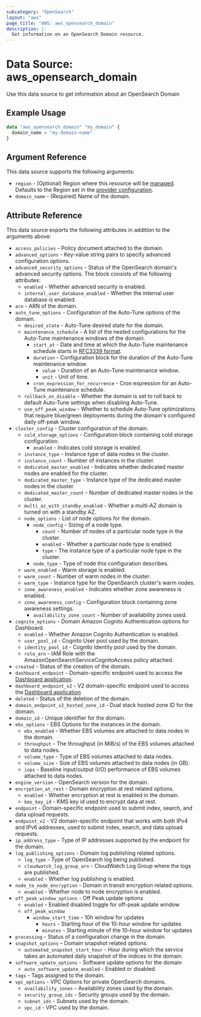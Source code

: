 ```yaml
---
subcategory: "OpenSearch"
layout: "aws"
page_title: "AWS: aws_opensearch_domain"
description: |-
  Get information on an OpenSearch Domain resource.
---
```


# Data Source: aws_opensearch_domain

Use this data source to get information about an OpenSearch Domain

## Example Usage

```terraform
data "aws_opensearch_domain" "my_domain" {
  domain_name = "my-domain-name"
}
```

## Argument Reference

This data source supports the following arguments:

* `region` - (Optional) Region where this resource will be [managed](https://docs.aws.amazon.com/general/latest/gr/rande.html#regional-endpoints). Defaults to the Region set in the [provider configuration](https://registry.terraform.io/providers/hashicorp/aws/latest/docs#aws-configuration-reference).
* `domain_name` - (Required) Name of the domain.

## Attribute Reference

This data source exports the following attributes in addition to the arguments above:

* `access_policies` - Policy document attached to the domain.
* `advanced_options` - Key-value string pairs to specify advanced configuration options.
* `advanced_security_options` - Status of the OpenSearch domain's advanced security options. The block consists of the following attributes:
    * `enabled` - Whether advanced security is enabled.
    * `internal_user_database_enabled` - Whether the internal user database is enabled.
* `arn` - ARN of the domain.
* `auto_tune_options` - Configuration of the Auto-Tune options of the domain.
    * `desired_state` - Auto-Tune desired state for the domain.
    * `maintenance_schedule` - A list of the nested configurations for the Auto-Tune maintenance windows of the domain.
        * `start_at` - Date and time at which the Auto-Tune maintenance schedule starts in [RFC3339 format](https://tools.ietf.org/html/rfc3339#section-5.8).
        * `duration` - Configuration block for the duration of the Auto-Tune maintenance window.
            * `value` - Duration of an Auto-Tune maintenance window.
            * `unit` - Unit of time.
        * `cron_expression_for_recurrence` - Cron expression for an Auto-Tune maintenance schedule.
    * `rollback_on_disable` - Whether the domain is set to roll back to default Auto-Tune settings when disabling Auto-Tune.
    * `use_off_peak_window` - Whether to schedule Auto-Tune optimizations that require blue/green deployments during the domain's configured daily off-peak window.
* `cluster_config` - Cluster configuration of the domain.
    * `cold_storage_options` - Configuration block containing cold storage configuration.
        * `enabled` - Indicates  cold storage is enabled.
    * `instance_type` - Instance type of data nodes in the cluster.
    * `instance_count` - Number of instances in the cluster.
    * `dedicated_master_enabled` - Indicates whether dedicated master nodes are enabled for the cluster.
    * `dedicated_master_type` - Instance type of the dedicated master nodes in the cluster.
    * `dedicated_master_count` - Number of dedicated master nodes in the cluster.
    * `multi_az_with_standby_enabled` - Whether a multi-AZ domain is turned on with a standby AZ.
    * `node_options` - List of node options for the domain.
        * `node_config` - Sizing of a node type.
            * `count` - Number of nodes of a particular node type in the cluster.
            * `enabled` - Whether a particular node type is enabled.
            * `type` - The instance type of a particular node type in the cluster.
        * `node_type` - Type of node this configuration describes.
    * `warm_enabled` - Warm storage is enabled.
    * `warm_count` - Number of warm nodes in the cluster.
    * `warm_type` - Instance type for the OpenSearch cluster's warm nodes.
    * `zone_awareness_enabled` - Indicates whether zone awareness is enabled.
    * `zone_awareness_config` - Configuration block containing zone awareness settings.
        * `availability_zone_count` - Number of availability zones used.
* `cognito_options` - Domain Amazon Cognito Authentication options for Dashboard.
    * `enabled` - Whether Amazon Cognito Authentication is enabled.
    * `user_pool_id` - Cognito User pool used by the domain.
    * `identity_pool_id` - Cognito Identity pool used by the domain.
    * `role_arn` - IAM Role with the AmazonOpenSearchServiceCognitoAccess policy attached.
* `created` - Status of the creation of the domain.
* `dashboard_endpoint` - Domain-specific endpoint used to access the [Dashboard application](https://docs.aws.amazon.com/opensearch-service/latest/developerguide/dashboards.html).
* `dashboard_endpoint_v2` - V2 domain-specific endpoint used to access the [Dashboard application](https://docs.aws.amazon.com/opensearch-service/latest/developerguide/dashboards.html)
* `deleted` - Status of the deletion of the domain.
* `domain_endpoint_v2_hosted_zone_id` -  Dual stack hosted zone ID for the domain.
* `domain_id` - Unique identifier for the domain.
* `ebs_options` - EBS Options for the instances in the domain.
    * `ebs_enabled` - Whether EBS volumes are attached to data nodes in the domain.
    * `throughput` - The throughput (in MiB/s) of the EBS volumes attached to data nodes.
    * `volume_type` - Type of EBS volumes attached to data nodes.
    * `volume_size` - Size of EBS volumes attached to data nodes (in GB).
    * `iops` - Baseline input/output (I/O) performance of EBS volumes attached to data nodes.
* `engine_version` - OpenSearch version for the domain.
* `encryption_at_rest` - Domain encryption at rest related options.
    * `enabled` - Whether encryption at rest is enabled in the domain.
    * `kms_key_id` - KMS key id used to encrypt data at rest.
* `endpoint` - Domain-specific endpoint used to submit index, search, and data upload requests.
* `endpoint_v2` - V2 domain-specific endpoint that works with both IPv4 and IPv6 addresses, used to submit index, search, and data upload requests.
* `ip_address_type` - Type of IP addresses supported by the endpoint for the domain.
* `log_publishing_options` - Domain log publishing related options.
    * `log_type` - Type of OpenSearch log being published.
    * `cloudwatch_log_group_arn` - CloudWatch Log Group where the logs are published.
    * `enabled` - Whether log publishing is enabled.
* `node_to_node_encryption` - Domain in transit encryption related options.
    * `enabled` - Whether node to node encryption is enabled.
* `off_peak_window_options` - Off Peak update options
    * `enabled` - Enabled disabled toggle for off-peak update window
    * `off_peak_window`
        * `window_start_time` - 10h window for updates
            * `hours` - Starting hour of the 10-hour window for updates
            * `minutes` - Starting minute of the 10-hour window for updates
* `processing` - Status of a configuration change in the domain.
* `snapshot_options` – Domain snapshot related options.
    * `automated_snapshot_start_hour` - Hour during which the service takes an automated daily snapshot of the indices in the domain.
* `software_update_options` - Software update options for the domain
    * `auto_software_update_enabled` - Enabled or disabled.
* `tags` - Tags assigned to the domain.
* `vpc_options` - VPC Options for private OpenSearch domains.
    * `availability_zones` - Availability zones used by the domain.
    * `security_group_ids` - Security groups used by the domain.
    * `subnet_ids` - Subnets used by the domain.
    * `vpc_id` - VPC used by the domain.
